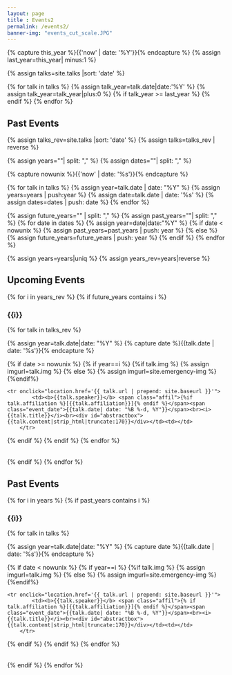 ```yaml
--- 
layout: page
title : Events2 
permalink: /events2/
banner-img: "events_cut_scale.JPG"
---
```

{% capture this_year %}{{'now' | date: '%Y'}}{% endcapture %}
{% assign last_year=this_year| minus:1 %}

{% assign talks=site.talks |sort: 'date' %}

<!-- hidden table with all dates to be dsplayed on main page -->
<table id="cur_data" style="display: none;">
<thead>
    <tr><th>year</th><th>date</th><th>title</th><th>speaker</th><th>affiliation</th><th>location</th><th>content</th></tr>
</thead>
<tbody>
    {% for talk in talks %}
	{% assign talk_year=talk.date|date:'%Y' %}
	{% assign talk_year=talk_year|plus:0 %}
	{% if talk_year >= last_year %}
	    <tr>
	        <td>{{talk_year}}</td>
		<td>{{talk.date}}</td>
		<td>{{talk.title}}</td>
		<td>{{talk.speaker}}</td>
		<td>{{talk.affiliation}}</td>
		<td>{{talk.location}}</td>
		<td>{{talk.content|strip_html|truncate:170}}</td>
	    </tr>
	{% endif %}
    {% endfor %}
</tbody>
</table>

<div id="events">
	<h2>Past Events</h2>
</div>

<script src="https://ajax.googleapis.com/ajax/libs/jquery/3.3.1/jquery.min.js"></script>
<script>
    var today = new Date()
		
    var first_future_talk = 0;
    $('#cur_data tbody tr').each(function(){
    var test = $(this).find('td:eq(1)').text()
    var test_date = new Date(test);
    future = test_date >= today;
    if (future == true){return false}
    first_future_talk += 1
    });
    
    var monthNames = [
    "January", "February", "March",
    "April", "May", "June", "July",
    "August", "September", "October",
    "November", "December"
    ];
    
    var year;
    var date;
    var title;
    var speaker;
    var affiliation;
    var location;
    
    var table_handle;
    
    var day;
    var mon;
    
    var table = document.getElementById("cur_data");
    var cells;
    
    var j = first_future_talk + 1;
    var year_old = 0;
    while(j < table.rows.length ){
	      cells = table.rows[j].cells;
	      year = cells[0].innerHTML;
	      dt = cells[1].innerHTML;
	      ttl = cells[2].innerHTML;
	      spkr = cells[3].innerHTML;
	      aff = cells[4].innerHTML;
	      loc = cells[5].innerHTML;
	      con = cells[6].innerHTML;
	      
	      dt_obj = new Date(dt);
	      day = dt_obj.getDate();
  	      mon = monthNames[dt_obj.getMonth()];
	      
	      if (year > year_old){
	          table_handle = 'future_'+year;
	          $('#events').append("<h3>"+year+"</h3>");
                  $('#events').append("<table id='"+table_handle+"' class='talks' style='overflow: hidden;'></table>");
	          year_old = year;
	      }
	      $('#'+table_handle).append("<tr><td><b>"+spkr+"</b><span class='affil'> ["+aff+"] </span><span class='event_date'>"+day+" "+mon+", "+year+"</span><br><i>"+ttl+"</i><br><div id='abstractbox'>"+con+"</div></td></tr>");
	      j += 1;
	  }
    
    j = first_future_talk;
    year_old = table.rows[j].cells[0].innerHTML + 1;
    
    while(j >= 1){
	      cells = table.rows[j].cells;
	      year = cells[0].innerHTML;
	      dt = cells[1].innerHTML;
	      ttl = cells[2].innerHTML;
	      spkr = cells[3].innerHTML;
	      aff = cells[4].innerHTML;
	      loc = cells[5].innerHTML;
	      con = cells[6].innerHTML;
	      
	      dt_obj = new Date(dt);
	      day = dt_obj.getDate();
  	      mon = monthNames[dt_obj.getMonth()];
	      
	      if (year < year_old){
	          table_handle = 'past_'+year;
	          $('#events').append("<h3>"+year+"</h3>");
                  $('#events').append("<table id='"+table_handle+"' class='talks' style='overflow: hidden;'></table>");
	          year_old = year;
	      }
	      $('#'+table_handle).append("<tr><td><b>"+spkr+"</b><span class='affil'> ["+aff+"] </span><span class='event_date'>"+day+" "+mon+", "+year+"</span><br><i>"+ttl+"</i><br><div id='abstractbox'>"+con+"</div></td></tr>");
	      j -= 1;
	  }
</script>


{% assign talks_rev=site.talks |sort: 'date' %}
{% assign talks=talks_rev | reverse %}

{% assign years=""| split: "," %}
{% assign dates=""| split: "," %}

{% capture nowunix %}{{'now' | date: '%s'}}{% endcapture %}

{% for talk in talks %}
{% assign year=talk.date | date: "%Y" %}
{% assign years=years | push:year %}
{% assign date=talk.date | date:  '%s' %}
{% assign dates=dates | push: date %}
{% endfor %}

{% assign future_years="" | split: "," %}
{% assign past_years=""| split: "," %}
{% for date in dates %}
  {% assign year=date|date:"%Y" %}
  {% if date < nowunix %}
    {% assign past_years=past_years | push: year %}
  {% else %}
        {% assign future_years=future_years | push: year %}
  {% endif %}
{% endfor %}

{% assign years=years|uniq %}
{% assign years_rev=years|reverse %}

<!-- Future -->
<h2>Upcoming Events</h2>
{% for i in years_rev %}
{% if future_years contains i %}
<h3>{{i}}</h3>
<table class="talks" style="overflow: hidden;">
<tbody>
{% for talk in talks_rev %}

{% assign year=talk.date|date: "%Y" %}
{% capture date %}{{talk.date | date: '%s'}}{% endcapture %}

{% if date >= nowunix %}
{% if year==i %}
    {%if talk.img %}
      {% assign imgurl=talk.img %}
    {% else %}
      {% assign imgurl=site.emergency-img %}
    {%endif%}

	<tr onclick="location.href='{{ talk.url | prepend: site.baseurl }}'">
            <td><b>{{talk.speaker}}</b> <span class="affil">{%if talk.affiliation %}[{{talk.affiliation}}]{% endif %}</span><span class="event_date">{{talk.date| date: "%B %-d, %Y"}}</span><br><i>{{talk.title}}</i><br><div id="abstractbox">{{talk.content|strip_html|truncate:170}}</div></td><td></td>
        </tr>
{% endif %}
{% endif %}
{% endfor %}
</tbody>
</table>
{% endif %}
{% endfor %}

<!-- Past -->
<h2>Past Events</h2>
{% for i in years %}
{% if past_years contains i %}
<h3>{{i}}</h3>
<table class="talks" style="overflow: hidden;">
<tbody>
{% for talk in talks %}

{% assign year=talk.date|date: "%Y" %}
{% capture date %}{{talk.date | date: '%s'}}{% endcapture %}

{% if date < nowunix %}
{% if year==i %}
    {%if talk.img %}
      {% assign imgurl=talk.img %}
    {% else %}
      {% assign imgurl=site.emergency-img %}
    {%endif%}

	<tr onclick="location.href='{{ talk.url | prepend: site.baseurl }}'">
            <td><b>{{talk.speaker}}</b> <span class="affil">{% if talk.affiliation %}[{{talk.affiliation}}]{% endif %}</span><span class="event_date">{{talk.date| date: "%B %-d, %Y"}}</span><br><i>{{talk.title}}</i><br><div id="abstractbox">{{talk.content|strip_html|truncate:170}}</div></td><td></td>
        </tr>
{% endif %}
{% endif %}
{% endfor %}
</tbody>
</table>
{% endif %}
{% endfor %}
